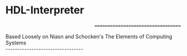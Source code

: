 # HDL-Interpreter
                                      =================================
Based Loosely on Niasn and Schocken's The Elements of Computing Systems  
                                      ---------------------------------
